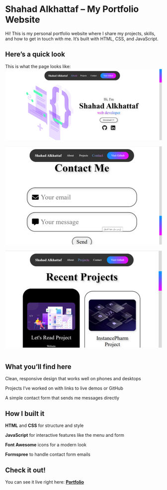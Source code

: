 # Shahad Alkhattaf – My Portfolio Website
Hi! This is my personal portfolio website where I share my projects, skills, and how to get in touch with me. It’s built with HTML, CSS, and JavaScript.

## Here’s a quick look
This is what the page looks like:
![about section](about_section) &nbsp;&nbsp;&nbsp;&nbsp;&nbsp;&nbsp;&nbsp;&nbsp;
![about section](contactMe_section) &nbsp;&nbsp;&nbsp;&nbsp;&nbsp;&nbsp;&nbsp;&nbsp;
![about section](projects_section) &nbsp;&nbsp;&nbsp;&nbsp;&nbsp;&nbsp;&nbsp;&nbsp;



## What you’ll find here
Clean, responsive design that works well on phones and desktops

Projects I’ve worked on with links to live demos or GitHub

A simple contact form that sends me messages directly

## How I built it
**HTML** and **CSS** for structure and style

**JavaScript** for interactive features like the menu and form

**Font Awesome** icons for a modern look

**Formspree** to handle contact form emails

## Check it out!
You can see it live right here: **[Portfolio](https://shahadalkhattaf.github.io/Portfolio/)**
